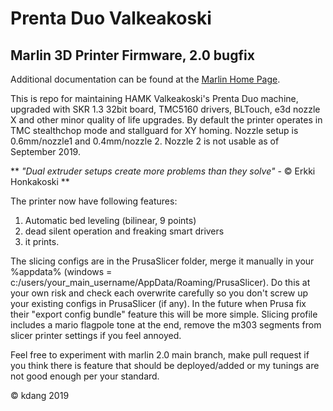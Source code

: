 # Prenta Duo Valkeakoski
## Marlin 3D Printer Firmware, 2.0 bugfix 

Additional documentation can be found at the [Marlin Home Page](http://marlinfw.org/).

This is repo for maintaining HAMK Valkeakoski's Prenta Duo machine, upgraded with SKR 1.3 32bit board, TMC5160 drivers, BLTouch, e3d nozzle X and other minor quality of life upgrades. By default the printer operates in TMC stealthchop mode and stallguard for XY homing. Nozzle setup is 0.6mm/nozzle1 and 0.4mm/nozzle 2. Nozzle 2 is not usable as of September 2019. 

** _"Dual extruder setups create more problems than they solve"_ - © Erkki Honkakoski **

The printer now have following features: 
1. Automatic bed leveling (bilinear, 9 points)
2. dead silent operation and freaking smart drivers
3. it prints. 

The slicing configs are in the PrusaSlicer folder, merge it manually in your %appdata% (windows = c:/users/your_main_username/AppData/Roaming/PrusaSlicer). Do this at your own risk and check each overwrite carefully so you don't screw up your existing configs in PrusaSlicer (if any). In the future when Prusa fix their "export config bundle" feature this will be more simple. Slicing profile includes a mario flagpole tone at the end, remove the m303 segments from slicer printer settings if you feel annoyed. 

Feel free to experiment with marlin 2.0 main branch, make pull request if you think there is feature that should be deployed/added or my tunings are not good enough per your standard. 

© kdang 2019